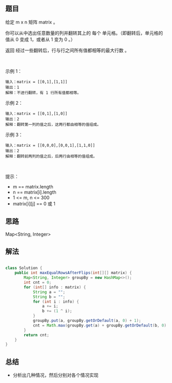 

## 题目

给定 m x n 矩阵 matrix 。

你可以从中选出任意数量的列并翻转其上的 每个 单元格。（即翻转后，单元格的值从 0 变成 1，或者从 1 变为 0 。）

返回 经过一些翻转后，行与行之间所有值都相等的最大行数 。

 

示例 1：

    输入：matrix = [[0,1],[1,1]]
    输出：1
    解释：不进行翻转，有 1 行所有值都相等。
示例 2：

    输入：matrix = [[0,1],[1,0]]
    输出：2
    解释：翻转第一列的值之后，这两行都由相等的值组成。
示例 3：

    输入：matrix = [[0,0,0],[0,0,1],[1,1,0]]
    输出：2
    解释：翻转前两列的值之后，后两行由相等的值组成。
 

提示：

- m == matrix.length
- n == matrix[i].length
- 1 <= m, n <= 300
- matrix[i][j] == 0 或 1

## 思路

Map<String, Integer>

## 解法
```java

class Solution {
    public int maxEqualRowsAfterFlips(int[][] matrix) {
        Map<String, Integer> groupBy = new HashMap<>();
        int cnt = 0;
        for (int[] info : matrix) {
            String a = "";
            String b = "";
            for (int i : info) {
                a += i;
                b += (1 ^ i);
            }
            groupBy.put(a, groupBy.getOrDefault(a, 0) + 1);
            cnt = Math.max(groupBy.get(a) + groupBy.getOrDefault(b, 0), cnt);
        }
        return cnt;
    }
}
```

## 总结

- 分析出几种情况，然后分别对各个情况实现 
